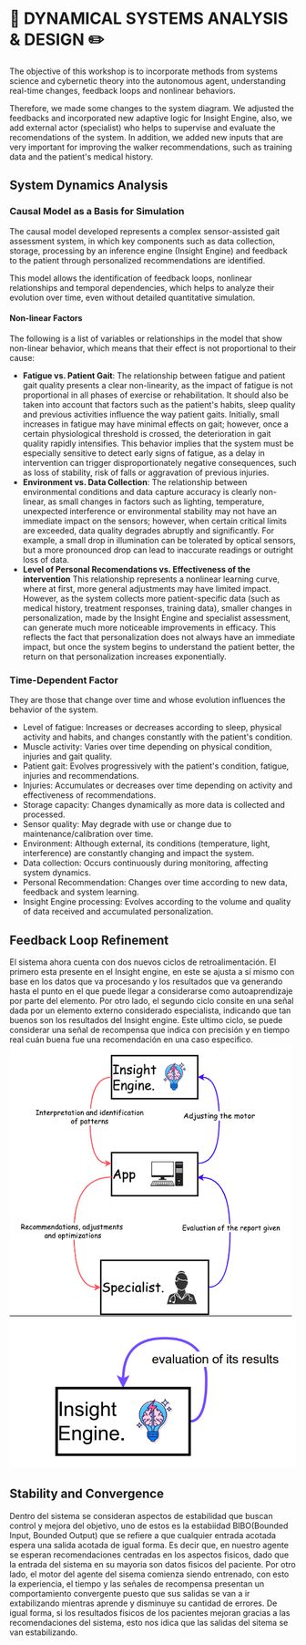 # 🤖 DYNAMICAL SYSTEMS ANALYSIS & DESIGN ✏️
The objective of this workshop is to incorporate methods from systems science and cybernetic theory into the autonomous agent, understanding real-time changes, feedback loops and nonlinear behaviors.<br>

Therefore, we made some changes to the system diagram. We adjusted the feedbacks and incorporated new adaptive logic for Insight Engine, also, we add external actor (specialist) who helps to supervise and evaluate the recomendations of the system. In addition, we added new inputs that are very important for improving the walker recommendations, such as training data and the patient's medical history.<br>

##  System Dynamics Analysis
### Causal Model as a Basis for Simulation
The causal model developed represents a complex sensor-assisted gait assessment system, in which key components such as data collection, storage, processing by an inference engine (Insight Engine) and feedback to the patient through personalized recommendations are identified. <br>

This model allows the identification of feedback loops, nonlinear relationships and temporal dependencies, which helps to analyze their evolution over time, even without detailed quantitative simulation. <br>

####  Non-linear Factors
The following is a list of variables or relationships in the model that show non-linear behavior, which means that their effect is not proportional to their cause:
- **Fatigue vs. Patient Gait**:
The relationship between fatigue and patient gait quality presents a clear non-linearity, as the impact of fatigue is not proportional in all phases of exercise or rehabilitation. It should also be taken into account that factors such as the patient's habits, sleep quality and previous activities influence the way patient gaits. Initially, small increases in fatigue may have minimal effects on gait; however, once a certain physiological threshold is crossed, the deterioration in gait quality rapidly intensifies. This behavior implies that the system must be especially sensitive to detect early signs of fatigue, as a delay in intervention can trigger disproportionately negative consequences, such as loss of stability, risk of falls or aggravation of previous injuries. 
- **Environment vs. Data Collection**: 
The relationship between environmental conditions and data capture accuracy is clearly non-linear, as small changes in factors such as lighting, temperature, unexpected interference or environmental stability may not have an immediate impact on the sensors; however, when certain critical limits are exceeded, data quality degrades abruptly and significantly. For example, a small drop in illumination can be tolerated by optical sensors, but a more pronounced drop can lead to inaccurate readings or outright loss of data.
- **Level of Personal Recomendations vs. Effectiveness of the intervention**
This relationship represents a nonlinear learning curve, where at first, more general adjustments may have limited impact. However, as the system collects more patient-specific data (such as medical history, treatment responses, training data), smaller changes in personalization, made by the Insight Engine and specialist assessment, can generate much more noticeable improvements in efficacy. This reflects the fact that personalization does not always have an immediate impact, but once the system begins to understand the patient better, the return on that personalization increases exponentially.

### Time-Dependent Factor
They are those that change over time and whose evolution influences the behavior of the system.

- Level of fatigue: Increases or decreases according to sleep, physical activity and habits, and changes constantly with the patient's condition.
- Muscle activity: Varies over time depending on physical condition, injuries and gait quality.
- Patient gait: Evolves progressively with the patient's condition, fatigue, injuries and recommendations.
- Injuries: Accumulates or decreases over time depending on activity and effectiveness of recommendations.
- Storage capacity: Changes dynamically as more data is collected and processed.
- Sensor quality: May degrade with use or change due to maintenance/calibration over time.
- Environment: Although external, its conditions (temperature, light, interference) are constantly changing and impact the system.
- Data collection: Occurs continuously during monitoring, affecting system dynamics.
- Personal Recommendation: Changes over time according to new data, feedback and system learning.
- Insight Engine processing: Evolves according to the volume and quality of data received and accumulated personalization.

## Feedback Loop Refinement
El sistema ahora cuenta con dos nuevos ciclos de retroalimentación. El primero esta presente en el Insight engine, en este se ajusta a sí mismo con base en los datos que va procesando y los resultados que va generando hasta el punto en el que puede llegar a considerarse como autoaprendizaje por parte del elemento. Por otro lado, el segundo ciclo consite en una señal dada por un elemento externo considerado especialista, indicando que tan buenos son los resultados del Insight engine. Este ultimo ciclo, se puede considerar una señal de recompensa que indica con precisión y en tiempo real cuán buena fue una recomendación en una caso especifico. <br>
![Feedback_loop_Recommendations](diagrams/feedback_recommen.png)
![Feedback_loop_InightEngine](diagrams/feedback_insightengine.png)
## Stability and Convergence
Dentro del sistema se consideran aspectos de estabilidad que buscan control y mejora del objetivo, uno de estos es la estabiidad BIBO(Bounded Input, Bounded Output) que se refiere a que cualquier entrada acotada espera una salida acotada de igual forma. Es decir que, en nuestro agente se esperan recomendaciones centradas en los aspectos fisicos, dado que la entrada del sistema en su mayoria son datos fisicos del paciente. Por otro lado, el motor del agente del sisema comienza siendo entrenado, con esto la experiencia, el tiempo y las señales de recompensa presentan un comportamiento convergente puesto que sus salidas se van a ir extabilizando mientras aprende y disminuye su cantidad de errores. De igual forma, si los resultados fisicos de los pacientes mejoran gracias a las recomendaciones del sistema, esto nos idica que las salidas del sitema se van estabilizando. <br>
